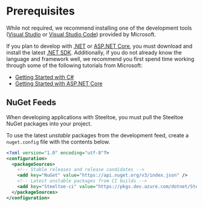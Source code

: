 # Prerequisites

While not required, we recommend installing one of the development tools ([Visual Studio](https://www.visualstudio.com/) or [Visual Studio Code](https://code.visualstudio.com/)) provided by Microsoft.

If you plan to develop with [.NET](https://learn.microsoft.com/dotnet/fundamentals) or [ASP.NET Core](https://learn.microsoft.com/aspnet/core), you must download and install the latest [.NET SDK](https://dotnet.microsoft.com/download). Additionally, if you do not already know the language and framework well, we recommend you first spend time working through some of the following tutorials from Microsoft:

* [Getting Started with C#](https://learn.microsoft.com/dotnet/csharp)
* [Getting Started with ASP.NET Core](https://learn.microsoft.com/aspnet/core/getting-started)

## NuGet Feeds

When developing applications with Steeltoe, you must pull the Steeltoe NuGet packages into your project.

To use the latest *unstable* packages from the development feed, create a `nuget.config` file with the contents below.

```xml
<?xml version="1.0" encoding="utf-8"?>
<configuration>
  <packageSources>
    <!-- Stable releases and release candidates -->
    <add key="NuGet" value="https://api.nuget.org/v3/index.json" />
    <!-- Latest unstable packages from CI builds -->
    <add key="Steeltoe-ci" value="https://pkgs.dev.azure.com/dotnet/Steeltoe/_packaging/ci/nuget/v3/index.json" />
  </packageSources>
</configuration>
```
